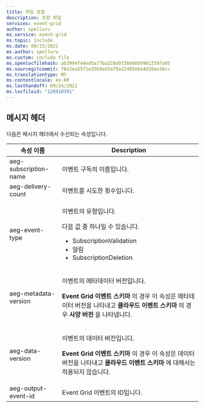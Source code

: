 ```yaml
---
title: 파일 포함
description: 포함 파일
services: event-grid
author: spelluru
ms.service: event-grid
ms.topic: include
ms.date: 09/15/2021
ms.author: spelluru
ms.custom: include file
ms.openlocfilehash: ab3994f44ed5a77ba228d9338d40599012597a95
ms.sourcegitcommit: f6e2ea5571e35b9ed3a79a22485eba4d20ae36cc
ms.translationtype: MT
ms.contentlocale: ko-KR
ms.lasthandoff: 09/24/2021
ms.locfileid: "128910391"
---
```

## <a name="message-headers"></a>메시지 헤더
다음은 메시지 헤더에서 수신되는 속성입니다.

| 속성 이름 | Description |
| ------------- | ----------- | 
| aeg-subscription-name | 이벤트 구독의 이름입니다. |
| aeg-delivery-count | 이벤트를 시도한 횟수입니다. |
| aeg-event-type | <p>이벤트의 유형입니다.</p><p>다음 값 중 하나일 수 있습니다.</p><ul><li>SubscriptionValidation</li><li>알림</li><li>SubscriptionDeletion</li></ul> | 
| aeg-metadata-version | <p>이벤트의 메타데이터 버전입니다.<p> **Event Grid 이벤트 스키마** 의 경우 이 속성은 메타데이터 버전을 나타내고 **클라우드 이벤트 스키마** 의 경우 **사양 버전** 을 나타냅니다. </p>|
| aeg-data-version | <p>이벤트의 데이터 버전입니다.</p><p>**Event Grid 이벤트 스키마** 의 경우 이 속성은 데이터 버전을 나타내고 **클라우드 이벤트 스키마** 에 대해서는 적용되지 않습니다.</p> |
| aeg-output-event-id | Event Grid 이벤트의 ID입니다. |


